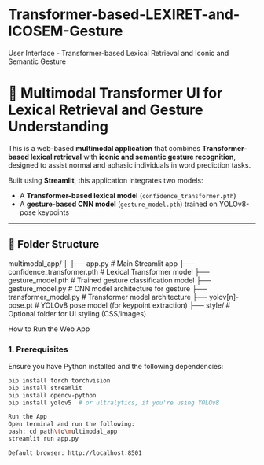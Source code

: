 # Transformer-based-LEXIRET-and-ICOSEM-Gesture
User Interface - Transformer-based Lexical Retrieval and Iconic and Semantic Gesture

# 🧠 Multimodal Transformer UI for Lexical Retrieval and Gesture Understanding

This is a web-based **multimodal application** that combines **Transformer-based lexical retrieval** with **iconic and semantic gesture recognition**, designed to assist normal and aphasic individuals in word prediction tasks.

Built using **Streamlit**, this application integrates two models:
- A **Transformer-based lexical model** (`confidence_transformer.pth`)
- A **gesture-based CNN model** (`gesture_model.pth`) trained on YOLOv8-pose keypoints

---

## 📁 Folder Structure
multimodal_app/
│
├── app.py # Main Streamlit app
├── confidence_transformer.pth # Lexical Transformer model
├── gesture_model.pth # Trained gesture classification model
├── gesture_model.py # CNN model architecture for gesture
├── transformer_model.py # Transformer model architecture
├── yolov[n]-pose.pt # YOLOv8 pose model (for keypoint extraction)
├── style/ # Optional folder for UI styling (CSS/images)

How to Run the Web App

### 1. Prerequisites

Ensure you have Python installed and the following dependencies:

```bash
pip install torch torchvision
pip install streamlit
pip install opencv-python
pip install yolov5  # or ultralytics, if you're using YOLOv8

Run the App
Open terminal and run the following:
bash: cd path\to\multimodal_app
streamlit run app.py

Default browser: http://localhost:8501

